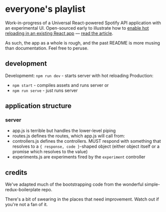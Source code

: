# everyone's playlist

Work-in-progress of a Universal React-powered Spotify API application with an
experimental UI. Open-sourced early to illustrate how to
[enable hot reloading in an existing React app](https://github.com/grrowl/everyonesplaylist/commit/e5ac9b9b63e32cef262909ee45737ccfe2f04373)
— [read the article](https://medium.com/p/a-practical-guide-to-enabling-hot-reloading-in-your-react-app-with-code-b6c7d38ea70b).

As such, the app as a whole is rough, and the past README is more musing than
documentation. Feel free to peruse.

## development

Developmemt: `npm run dev` - starts server with hot reloading
Production:
  * `npm start` - compiles assets and runs server or
  * `npm run serve` - just runs server

## application structure

### server

- app.js is terrible but handles the lower-level piping
- routes.js defines the routes, which app.js will call from:
- controllers.js defines the controllers. MUST respond with something that
  resolves to a `{ response, code }`-shaped object (either object itself or a
  promise which resolves to the value)
- experiments.js are experiments fired by the `experiment` controller

## credits

We've adapted much of the bootstrapping code from the wonderful
simple-redux-boilerplate repo.

There's a bit of swearing in the places that need improvement. Watch out if you're not a fan of it.
